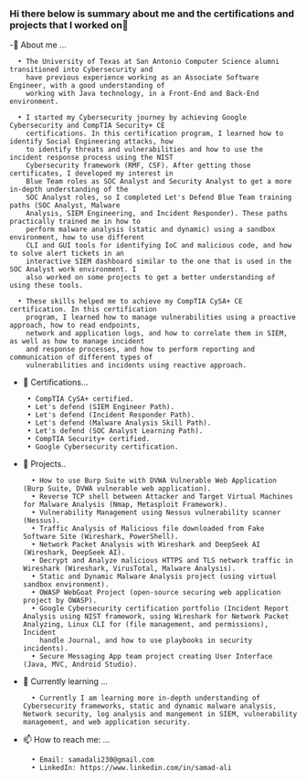 ### Hi there below is summary about me and the certifications and projects that I worked on👋


   -🙂 About me ...
   
      • The University of Texas at San Antonio Computer Science alumni transitioned into Cybersecurity and
        have previous experience working as an Associate Software Engineer, with a good understanding of
        working with Java technology, in a Front-End and Back-End environment.

      • I started my Cybersecurity journey by achieving Google Cybersecurity and CompTIA Security+ CE
        certifications. In this certification program, I learned how to identify Social Engineering attacks, how
        to identify threats and vulnerabilities and how to use the incident response process using the NIST
        Cybersecurity framework (RMF, CSF). After getting those certificates, I developed my interest in
        Blue Team roles as SOC Analyst and Security Analyst to get a more in-depth understanding of the
        SOC Analyst roles, so I completed Let's Defend Blue Team training paths (SOC Analyst, Malware
        Analysis, SIEM Engineering, and Incident Responder). These paths practically trained me in how to
        perform malware analysis (static and dynamic) using a sandbox environment, how to use different
        CLI and GUI tools for identifying IoC and malicious code, and how to solve alert tickets in an
        interactive SIEM dashboard similar to the one that is used in the SOC Analyst work environment. I
        also worked on some projects to get a better understanding of using these tools.

      • These skills helped me to achieve my CompTIA CySA+ CE certification. In this certification
        program, I learned how to manage vulnerabilities using a proactive approach, how to read endpoints,
        network and application logs, and how to correlate them in SIEM, as well as how to manage incident
        and response processes, and how to perform reporting and communication of different types of
        vulnerabilities and incidents using reactive approach.

 - 🔭 Certifications...

        • CompTIA CySA+ certified.
        • Let's defend (SIEM Engineer Path).
        • Let's defend (Incident Responder Path).
        • Let's defend (Malware Analysis Skill Path).
        • Let's defend (SOC Analyst Learning Path).
        • CompTIA Security+ certified.
        • Google Cybersecurity certification.
        
- 🔭 Projects..

        • How to use Burp Suite with DVWA Vulnerable Web Application (Burp Suite, DVWA vulnerable web application).
        • Reverse TCP shell between Attacker and Target Virtual Machines for Malware Analysis (Nmap, Metasploit Framework).
        • Vulnerability Management using Nessus vulnerability scanner (Nessus). 
        • Traffic Analysis of Malicious file downloaded from Fake Software Site (Wireshark, PowerShell).
        • Network Packet Analysis with Wireshark and DeepSeek AI (Wireshark, DeepSeek AI).
        • Decrypt and Analyze malicious HTTPS and TLS network traffic in Wireshark (Wireshark, VirusTotal, Malware Analysis).
        • Static and Dynamic Malware Analysis project (using virtual sandbox environment).
        • OWASP WebGoat Project (open-source securing web application project by OWASP).
        • Google Cybersecurity certification portfolio (Incident Report Analysis using NIST framework, using Wireshark for Network Packet Analyzing, Linux CLI for (file management, and permissions), Incident 
          handle Journal, and how to use playbooks in security incidents).
        • Secure Messaging App team project creating User Interface (Java, MVC, Android Studio).
      

  
- 🌱 Currently learning ...
      
        • Currently I am learning more in-depth understanding of Cybersecurity frameworks, static and dynamic malware analysis, Network security, log analysis and mangement in SIEM, vulnerability management, and web application security. 
      
- 📫 How to reach me: ...

        • Email: samadali230@gmail.com
        • LinkedIn: https://www.linkedin.com/in/samad-ali
